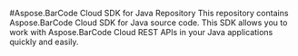#Aspose.BarCode Cloud SDK for Java Repository
This repository contains Aspose.BarCode Cloud SDK for Java source code. This SDK allows you to work with Aspose.BarCode Cloud REST APIs in your Java applications quickly and easily. 
